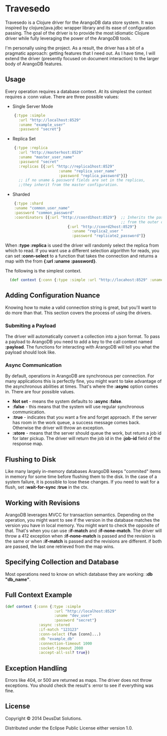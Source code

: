 # Travesedo

Travesedo is a Clojure driver for the ArangoDB data store system. It was inspired by clojure/java.jdbc wrapper library
and its ease of configuration passing. The goal of the driver is to provide the most idiomatic Clojure driver while fully
leveraging the power of the ArangoDB tools.

I'm personally using the project. As a result, the driver has a bit of a pragmatic approach: getting features that I need out.
As I have time, I will extend the driver (presently focused on document interaction) to the larger body of ArangoDB features.

## Usage

Every operation requires a database context. At its simplest the context requires a :conn value. There are three possible values:
- Single Server Mode
```clojure
    {:type :simple
      :url "http://localhost:8529"
      :uname "example_user"
      :password "secret"}
```

- Replica Set
```clojure
    {:type :replica
      :url "http://masterhost:8529"
      :uname "master_user_name"
      :password "secret"
      :replicas [{:url "http://replica1host:8529"
                        :uname "replica_user_name"
                        :password "replica_password"}]}
      ;; if no uname & password fields are set in the replicas,
      ;;they inherit from the master configuration.
```

- Sharded
```clojure
    {:type :shard
    :uname "common_user_name"
    :password "common_password"
    :coordinators [{:url "http://coord1host:8529"}  ;; Inherits the password
                                                    ;; from the outer config.
                            {:url "http://coord2host:8529"}
                              :uname "replica2_user "
                              :password "replicate2_password"]}
```
When __:type :replica__ is used the driver will randomly select the replica from which to read. If you want use a different selection algorithm for reads, you can set __:conn-select__ to a function that takes the connection and returns a map with the from __{:url :uname :password}__.

The following is the simplest context.
```clojure
  (def context {:conn {:type :simple :url "http://locahost:8529" :uname "dev_user " :password "secret"}})
```

## Adding Configuration Nuance
Knowing how to make a valid connection string is great, but you'll want to do more than that. This section covers the process of using the drivers.

### Submiting a Payload
The driver will automatically convert a collection into a json format. To pass a payload to ArangoDB you need to add a key to the call context named __:payload__. The functions for interacting with ArangoDB will tell you what the payload should look like.

### Async Communication
By default, operations in ArangoDB are synchronous per connection. For many applications this is perfectly fine,
you might want to take advantage of the asynchronous abilities at times. That's where the __:async__ option comes in.
There are four possible values.
* __Not set__ - means the system defaults to __:async :false__.
* __:false__ - this means that the system will use regular synchronous communication.
* __:true__ - indicates that you want a fire and forget approach. If the server has room in the work queue, a success message comes back. Otherwise the driver will throw an exception.
* __:store__ - means that the server should queue the work, but return a job id for later pickup.
The driver will return the job id in the __:job-id__ field of the response map.

## Flushing to Disk
Like many largely in-memory databases ArangoDB keeps "commited" items in memory for some time before flushing them to the disk. In the case of a system failure, it is possible to lose these changes. If you need to wait for a flush, set __:wait-for-sync :true__ in the ctx.

## Working with Revisions
ArangoDB leverages  MVCC  for transaction semantics. Depending on the operation, you might want to see if the version in the database matches the version you have in local memory. You might want to check the opposite of that. That's when you can use __:if-match__ and __:if-none-match__. The driver will throw a 412 exception when __:if-none-match__ is passed and the revision is the same or when __:if-match__ is passed and the revisions are different. if both are passed, the last one retrieved from the map wins.

## Specifying Collection and Database
Most operations need to know on which database they are working: __:db "db_name"__.

## Full Context Example
```clojure
(def context {:conn {:type :simple
                      :url "http://localhost:8529"
                      :uname "dev_user"
                      :password "secret"}
               :async :stored
               :if-match "123123"
               :conn-select (fun [conn]...)
               :db "example_db"
               :connection-timeout 1000
               :socket-timeout 2000
               :accept-all-ssl? true})
```

## Exception Handling
Errors like 404, or 500 are returned as maps. The driver does not throw exceptions. You should check the result's :error to see if everything was fine.

## License

Copyright © 2014 DeusDat Solutions.

Distributed under the Eclipse Public License either version 1.0.
